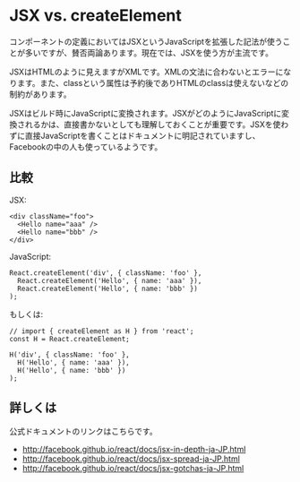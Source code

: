 # JSX vs. createElement

コンポーネントの定義においてはJSXというJavaScriptを拡張した記法が使うことが多いですが、賛否両論あります。現在では、JSXを使う方が主流です。

JSXはHTMLのように見えますがXMLです。XMLの文法に合わないとエラーになります。また、classという属性は予約後でありHTMLのclassは使えないなどの制約があります。

JSXはビルド時にJavaScriptに変換されます。JSXがどのようにJavaScriptに変換されるかは、直接書かないとしても理解しておくことが重要です。JSXを使わずに直接JavaScriptを書くことはドキュメントに明記されていますし、Facebookの中の人も使っているようです。

## 比較

JSX:

```
<div className="foo">
  <Hello name="aaa" />
  <Hello name="bbb" />
</div>
```

JavaScript:

```
React.createElement('div', { className: 'foo' },
  React.createElement('Hello', { name: 'aaa' }),
  React.createElement('Hello', { name: 'bbb' })
);
```

もしくは:

```
// import { createElement as H } from 'react';
const H = React.createElement;

H('div', { className: 'foo' },
  H('Hello', { name: 'aaa' }),
  H('Hello', { name: 'bbb' })
);
```

## 詳しくは

公式ドキュメントのリンクはこちらです。

- <http://facebook.github.io/react/docs/jsx-in-depth-ja-JP.html>
- <http://facebook.github.io/react/docs/jsx-spread-ja-JP.html>
- <http://facebook.github.io/react/docs/jsx-gotchas-ja-JP.html>
